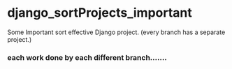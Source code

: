 # django_sortProjects_important
Some Important sort effective Django project. (every branch has a separate project.) 

### each work done by each different branch.......
